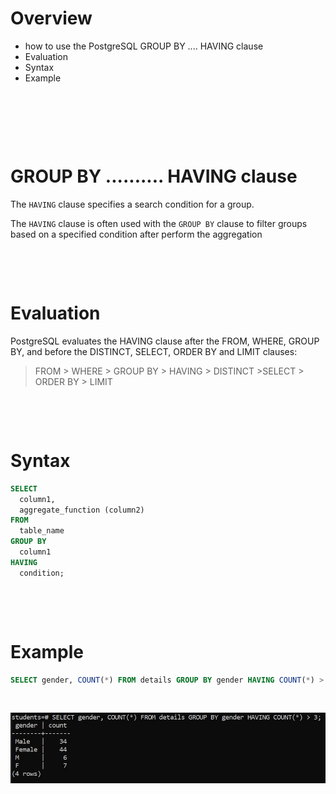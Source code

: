# Overview

- how to use the PostgreSQL GROUP BY .... HAVING clause
- Evaluation
- Syntax
- Example

&nbsp;

&nbsp;

&nbsp;

# GROUP BY .......... HAVING clause

The `HAVING` clause specifies a search condition for a group.

The `HAVING` clause is often used with the `GROUP BY` clause to filter groups based on a specified condition after perform the aggregation

&nbsp;

&nbsp;

# Evaluation

PostgreSQL evaluates the HAVING clause after the FROM, WHERE, GROUP BY, and before the DISTINCT, SELECT, ORDER BY and LIMIT clauses:

> FROM > WHERE > GROUP BY > HAVING > DISTINCT >SELECT > ORDER BY > LIMIT

&nbsp;

&nbsp;

# Syntax

```sql
SELECT
  column1,
  aggregate_function (column2)
FROM
  table_name
GROUP BY
  column1
HAVING
  condition;
```

&nbsp;

&nbsp;

# Example

```sql
SELECT gender, COUNT(*) FROM details GROUP BY gender HAVING COUNT(*) > 5;
```

&nbsp;

<img src="../../assets/group-by--having/count.jpg">

&nbsp;

&nbsp;

&nbsp;
